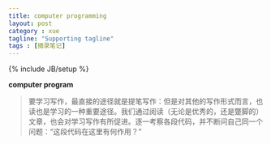 ```yaml
---
title: computer programming
layout: post
category : xue
tagline: "Supporting tagline"
tags : [摘录笔记]
---
```

{% include JB/setup %}


**computer program**

>   要学习写作，最直接的途径就是提笔写作：但是对其他的写作形式而言，也读也是学习的一种重要途径。我们通过阅读（无论是优秀的，还是蹩脚的）文章，也会对学习写作有所促进。逐一考察各段代码，并不断问自己同一个问题：“这段代码在这里有何作用？”